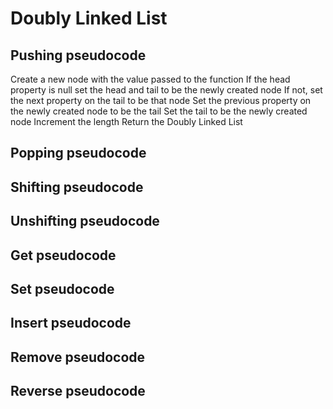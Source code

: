 ﻿# Doubly Linked List

## Pushing pseudocode

Create a new node with the value passed to the function
If the head property is null set the head and tail to be the newly created node 
If not, set the next property on the tail to be that node
Set the previous property on the newly created node to be the tail
Set the tail to be the newly created node
Increment the length
Return the Doubly Linked List

## Popping pseudocode


## Shifting pseudocode


## Unshifting pseudocode


## Get pseudocode


## Set pseudocode


## Insert pseudocode


## Remove pseudocode


## Reverse pseudocode

